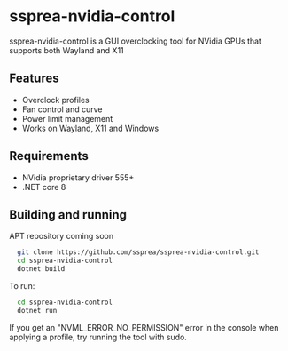 
# ssprea-nvidia-control


ssprea-nvidia-control is a GUI overclocking tool for NVidia GPUs that supports both Wayland and X11


## Features

- Overclock profiles
- Fan control and curve
- Power limit management
- Works on Wayland, X11 and Windows


## Requirements

- NVidia proprietary driver 555+
- .NET core 8

## Building and running

APT repository coming soon

```bash
  git clone https://github.com/ssprea/ssprea-nvidia-control.git
  cd ssprea-nvidia-control
  dotnet build
```

To run:

```bash
  cd ssprea-nvidia-control
  dotnet run
```

If you get an "NVML_ERROR_NO_PERMISSION" error in the console when applying a profile, try running the tool with sudo.
